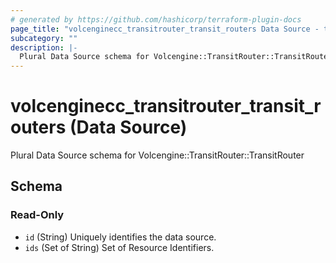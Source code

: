 ```yaml
---
# generated by https://github.com/hashicorp/terraform-plugin-docs
page_title: "volcenginecc_transitrouter_transit_routers Data Source - terraform-provider-volcenginecc"
subcategory: ""
description: |-
  Plural Data Source schema for Volcengine::TransitRouter::TransitRouter
---
```


# volcenginecc_transitrouter_transit_routers (Data Source)

Plural Data Source schema for Volcengine::TransitRouter::TransitRouter



<!-- schema generated by tfplugindocs -->
## Schema

### Read-Only

- `id` (String) Uniquely identifies the data source.
- `ids` (Set of String) Set of Resource Identifiers.
